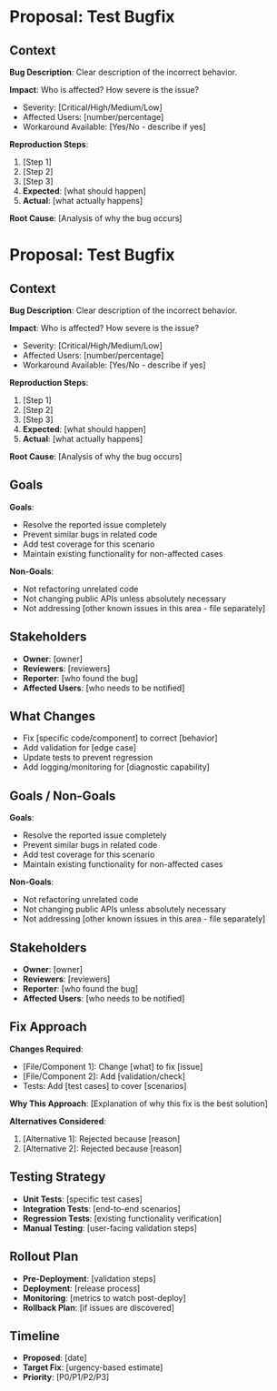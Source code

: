 # Proposal: Test Bugfix

## Context

**Bug Description**: Clear description of the incorrect behavior.

**Impact**: Who is affected? How severe is the issue?
- Severity: [Critical/High/Medium/Low]
- Affected Users: [number/percentage]
- Workaround Available: [Yes/No - describe if yes]

**Reproduction Steps**:
1. [Step 1]
2. [Step 2]
3. [Step 3]
4. **Expected**: [what should happen]
5. **Actual**: [what actually happens]

**Root Cause**: [Analysis of why the bug occurs]

# Proposal: Test Bugfix

## Context

**Bug Description**: Clear description of the incorrect behavior.

**Impact**: Who is affected? How severe is the issue?
- Severity: [Critical/High/Medium/Low]
- Affected Users: [number/percentage]
- Workaround Available: [Yes/No - describe if yes]

**Reproduction Steps**:
1. [Step 1]
2. [Step 2]
3. [Step 3]
4. **Expected**: [what should happen]
5. **Actual**: [what actually happens]

**Root Cause**: [Analysis of why the bug occurs]

## Goals

**Goals**:
- Resolve the reported issue completely
- Prevent similar bugs in related code
- Add test coverage for this scenario
- Maintain existing functionality for non-affected cases

**Non-Goals**:
- Not refactoring unrelated code
- Not changing public APIs unless absolutely necessary
- Not addressing [other known issues in this area - file separately]

## Stakeholders

- **Owner**: [owner]
- **Reviewers**: [reviewers]
- **Reporter**: [who found the bug]
- **Affected Users**: [who needs to be notified]

## What Changes

- Fix [specific code/component] to correct [behavior]
- Add validation for [edge case]
- Update tests to prevent regression
- Add logging/monitoring for [diagnostic capability]

## Goals / Non-Goals

**Goals**:
- Resolve the reported issue completely
- Prevent similar bugs in related code
- Add test coverage for this scenario
- Maintain existing functionality for non-affected cases

**Non-Goals**:
- Not refactoring unrelated code
- Not changing public APIs unless absolutely necessary
- Not addressing [other known issues in this area - file separately]

## Stakeholders

- **Owner**: [owner]
- **Reviewers**: [reviewers]
- **Reporter**: [who found the bug]
- **Affected Users**: [who needs to be notified]

## Fix Approach

**Changes Required**:
- [File/Component 1]: Change [what] to fix [issue]
- [File/Component 2]: Add [validation/check]
- Tests: Add [test cases] to cover [scenarios]

**Why This Approach**:
[Explanation of why this fix is the best solution]

**Alternatives Considered**:
1. [Alternative 1]: Rejected because [reason]
2. [Alternative 2]: Rejected because [reason]

## Testing Strategy

- **Unit Tests**: [specific test cases]
- **Integration Tests**: [end-to-end scenarios]
- **Regression Tests**: [existing functionality verification]
- **Manual Testing**: [user-facing validation steps]

## Rollout Plan

- **Pre-Deployment**: [validation steps]
- **Deployment**: [release process]
- **Monitoring**: [metrics to watch post-deploy]
- **Rollback Plan**: [if issues are discovered]

## Timeline

- **Proposed**: [date]
- **Target Fix**: [urgency-based estimate]
- **Priority**: [P0/P1/P2/P3]
